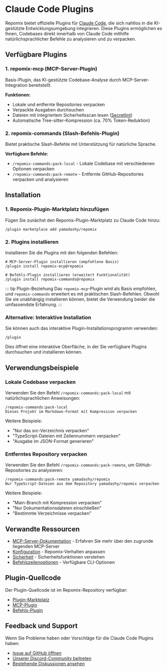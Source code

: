 # Claude Code Plugins

Repomix bietet offizielle Plugins für [Claude Code](https://docs.anthropic.com/en/docs/claude-code/overview), die sich nahtlos in die KI-gestützte Entwicklungsumgebung integrieren. Diese Plugins ermöglichen es Ihnen, Codebases direkt innerhalb von Claude Code mithilfe natürlichsprachlicher Befehle zu analysieren und zu verpacken.

## Verfügbare Plugins

### 1. repomix-mcp (MCP-Server-Plugin)

Basis-Plugin, das KI-gestützte Codebase-Analyse durch MCP-Server-Integration bereitstellt.

**Funktionen:**
- Lokale und entfernte Repositories verpacken
- Verpackte Ausgaben durchsuchen
- Dateien mit integriertem Sicherheitsscan lesen ([Secretlint](https://github.com/secretlint/secretlint))
- Automatische Tree-sitter-Kompression (ca. 70% Token-Reduktion)

### 2. repomix-commands (Slash-Befehls-Plugin)

Bietet praktische Slash-Befehle mit Unterstützung für natürliche Sprache.

**Verfügbare Befehle:**
- `/repomix-commands:pack-local` - Lokale Codebase mit verschiedenen Optionen verpacken
- `/repomix-commands:pack-remote` - Entfernte GitHub-Repositories verpacken und analysieren

## Installation

### 1. Repomix-Plugin-Marktplatz hinzufügen

Fügen Sie zunächst den Repomix-Plugin-Marktplatz zu Claude Code hinzu:

```text
/plugin marketplace add yamadashy/repomix
```

### 2. Plugins installieren

Installieren Sie die Plugins mit den folgenden Befehlen:

```text
# MCP-Server-Plugin installieren (empfohlene Basis)
/plugin install repomix-mcp@repomix

# Befehls-Plugin installieren (erweitert Funktionalität)
/plugin install repomix-commands@repomix
```

::: tip Plugin-Beziehung
Das `repomix-mcp`-Plugin wird als Basis empfohlen, und `repomix-commands` erweitert es mit praktischen Slash-Befehlen. Obwohl Sie sie unabhängig installieren können, bietet die Verwendung beider die umfassendste Erfahrung.
:::

### Alternative: Interaktive Installation

Sie können auch das interaktive Plugin-Installationsprogramm verwenden:

```text
/plugin
```

Dies öffnet eine interaktive Oberfläche, in der Sie verfügbare Plugins durchsuchen und installieren können.

## Verwendungsbeispiele

### Lokale Codebase verpacken

Verwenden Sie den Befehl `/repomix-commands:pack-local` mit natürlichsprachlichen Anweisungen:

```text
/repomix-commands:pack-local
Dieses Projekt im Markdown-Format mit Kompression verpacken
```

Weitere Beispiele:
- "Nur das src-Verzeichnis verpacken"
- "TypeScript-Dateien mit Zeilennummern verpacken"
- "Ausgabe im JSON-Format generieren"

### Entferntes Repository verpacken

Verwenden Sie den Befehl `/repomix-commands:pack-remote`, um GitHub-Repositories zu analysieren:

```text
/repomix-commands:pack-remote yamadashy/repomix
Nur TypeScript-Dateien aus dem Repository yamadashy/repomix verpacken
```

Weitere Beispiele:
- "Main-Branch mit Kompression verpacken"
- "Nur Dokumentationsdateien einschließen"
- "Bestimmte Verzeichnisse verpacken"

## Verwandte Ressourcen

- [MCP-Server-Dokumentation](/guide/mcp-server) - Erfahren Sie mehr über den zugrunde liegenden MCP-Server
- [Konfiguration](/guide/configuration) - Repomix-Verhalten anpassen
- [Sicherheit](/guide/security) - Sicherheitsfunktionen verstehen
- [Befehlszeilenoptionen](/guide/command-line-options) - Verfügbare CLI-Optionen

## Plugin-Quellcode

Der Plugin-Quellcode ist im Repomix-Repository verfügbar:

- [Plugin-Marktplatz](https://github.com/yamadashy/repomix/tree/main/.claude-plugin)
- [MCP-Plugin](https://github.com/yamadashy/repomix/tree/main/.claude/plugins/repomix-mcp)
- [Befehls-Plugin](https://github.com/yamadashy/repomix/tree/main/.claude/plugins/repomix-commands)

## Feedback und Support

Wenn Sie Probleme haben oder Vorschläge für die Claude Code Plugins haben:

- [Issue auf GitHub öffnen](https://github.com/yamadashy/repomix/issues)
- [Unserer Discord-Community beitreten](https://discord.gg/wNYzTwZFku)
- [Bestehende Diskussionen ansehen](https://github.com/yamadashy/repomix/discussions)
